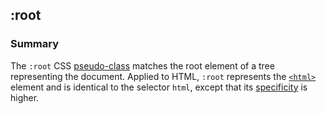 ## :root

### Summary

The `:root` CSS [pseudo-class][0] matches the root element of a tree representing the document. Applied to HTML, `:root` represents the [`<html>`][1] element and is identical to the selector `html`, except that its [specificity][2] is higher.


[0]: https://developer.mozilla.org/en/CSS/Pseudo-classes "Pseudo-classes"
[1]: https://developer.mozilla.org/en/docs/Web/HTML/Element/html "The HTML root element (<html>) represents the root of an HTML document. All other elements must be descendants of this element."
[2]: https://developer.mozilla.org/en/CSS/Specificity "Specificity"